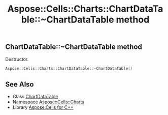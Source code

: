 ﻿---
title: Aspose::Cells::Charts::ChartDataTable::~ChartDataTable method
linktitle: ~ChartDataTable
second_title: Aspose.Cells for C++ API Reference
description: 'Aspose::Cells::Charts::ChartDataTable::~ChartDataTable method. Destructor in C++.'
type: docs
weight: 200
url: /cpp/aspose.cells.charts/chartdatatable/~chartdatatable/
---
## ChartDataTable::~ChartDataTable method


Destructor.

```cpp
Aspose::Cells::Charts::ChartDataTable::~ChartDataTable()
```

## See Also

* Class [ChartDataTable](../)
* Namespace [Aspose::Cells::Charts](../../)
* Library [Aspose.Cells for C++](../../../)
